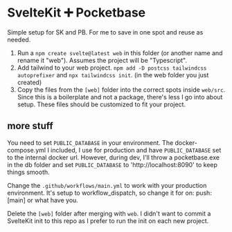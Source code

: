 # SvelteKit ➕ Pocketbase

Simple setup for SK and PB.
For me to save in one spot and reuse as needed.

1. Run a `npm create svelte@latest web` in this folder (or another name and rename it "web").
Assumes the project will be "Typescript".
2. Add tailwind to your web project. `npm add -D postcss tailwindcss autoprefixer` and `npx tailwindcss init`.
(in the web folder you just created)
3. Copy the files from the `[web]` folder into the correct spots inside `web/src`.
Since this is a boilerplate and not a package, there's less I go into about setup.
These files should be customized to fit your project.

## more stuff

You need to set `PUBLIC_DATABASE` in your environment.
The docker-compose.yml I included, I use for production and have `PUBLIC_DATABASE` set to the internal docker url.
However, during dev, I'll throw a pocketbase.exe in the db folder and set `PUBLIC_DATABASE` to 'http://localhost:8090' to keep things smooth.

Change the `.github/workflows/main.yml` to work with your production environment.
It's setup to workflow_dispatch, so change it for on: push: [main] or what have you.

Delete the `[web]` folder after merging with `web`.
I didn't want to commit a SvelteKit init to this repo as I prefer to run the init on each new project.

